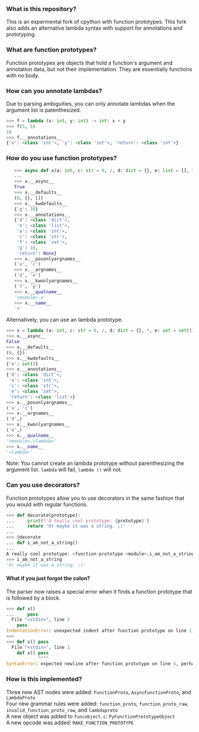 ### What is this repository?
This is an expermental fork of cpython with function prototypes. This fork also
adds an alternative lambda syntax with support for annotations and prototyping.

### What are function prototypes?
Function prototypes are objects that hold a function's argument and annotation
data, but not their implementation. They are essentially functions with no body.

### How can you annotate lambdas?
Due to parsing ambiguities, you can only annotate lambdas when the argument list
is patenthesized.

```py
>>> f = lambda (x: int, y: int) -> int: x + y
>>> f(5, 5)
10
>>> f.__annotations__
{'x': <class 'int'>, 'y': <class 'int'>, 'return': <class 'int'>}
```

### How do you use function prototypes?
```py
   >>> async def x(a: int, c: str = 0, /, d: dict = {}, e: list = [], *, f: set, g: 10 = 10) -> None
   ...
   >>> x.__async__
   True
   >>> x.__defaults__
   (0, {}, [])
   >>> x.__kwdefaults__
   {'g': 10}
   >>> x.__annotations__
   {'d': <class 'dict'>,
    'e': <class 'list'>,
    'a': <class 'int'>,
    'c': <class 'str'>,
    'f': <class 'set'>,
    'g': 10,
    'return': None}
   >>> x.__posonlyargnames__
   ('a', 'c')
   >>> x.__argnames__
   ('d', 'e')
   >>> x.__kwonlyargnames__
   ('f', 'g')
   >>> x.__qualname__
   '<module>.x'
   >>> x.__name__
   'x'
```

Alternatively, you can use an lambda prototype.
```py
>>> x = lambda (a: int, c: str = 0, /, d: dict = {}, *, e: set = set()) -> list
>>> x.__async__
False
>>> x.__defaults__
(0, {})
>>> x.__kwdefaults__
{'e': set()}
>>> x.__annotations__
{'d': <class 'dict'>,
 'a': <class 'int'>,
 'c': <class 'str'>,
 'e': <class 'set'>,
 'return': <class 'list'>}
>>> x.__posonlyargnames__
('a', 'c')
>>> x.__argnames__
('d',)
>>> x.__kwonlyargnames__
('e',)
>>> x.__qualname__
'<module>.<lambda>'
>>> x.__name__
'<lambda>'
```

Note: You cannot create an lambda prototype without parenthesizing the argument list.
      `lambda` will fail, `lambda ()` will not.

### Can you use decorators?
Function prototypes allow you to use decorators in the same fashion that you would with regular functions.

```py
>>> def decorate(prototype):
...     print(f'A really cool prototype: {prototype}')
...     return 'Or maybe it was a string. ;)'
...
>>> @decorate
... def i_am_not_a_string()
...
A really cool prototype: <function-prototype <module>.i_am_not_a_string at 0x00000211AECC14F0>
>>> i_am_not_a_string
'Or maybe it was a string. ;)'
```

#### What if you just forgot the colon?
The parser now raises a special error when it finds a function prototype that is followed by a block.

```py
>>> def x()
...     pass
  File "<stdin>", line 2
    pass
IndentationError: unexpected indent after function prototype on line 1, parhaps you forgot a ":"?
>>>
>>> def x() pass
  File "<stdin>", line 1
    def x() pass
            ^^^^
SyntaxError: expected newline after function prototype on line 4, perhaps you forgot a ":"?
```

### How is this implemented?
Three new AST nodes were added: `FunctionProto`, `AsyncFunctionProto`, and `LambdaProto` \
Four new grammar rules were added: `function_proto`, `function_proto_raw`, `invalid_function_proto_raw`, and `lambdaproto` \
A new object was added to `funcobject.c`: `PyFunctionPrototypeObject` \
A new opcode was added: `MAKE_FUNCTION_PROTOTYPE`
